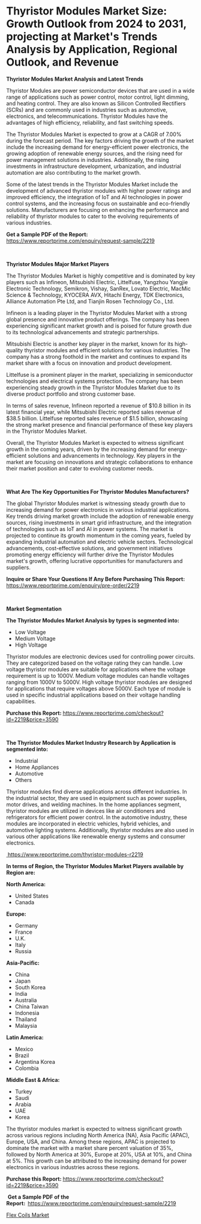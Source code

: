 <p><h1>Thyristor Modules Market Size: Growth Outlook from 2024 to 2031, projecting at Market's Trends Analysis by Application, Regional Outlook, and Revenue</h1></p><p><strong>Thyristor Modules Market Analysis and Latest Trends</strong></p>
<p><p>Thyristor Modules are power semiconductor devices that are used in a wide range of applications such as power control, motor control, light dimming, and heating control. They are also known as Silicon Controlled Rectifiers (SCRs) and are commonly used in industries such as automotive, electronics, and telecommunications. Thyristor Modules have the advantages of high efficiency, reliability, and fast switching speeds.</p><p>The Thyristor Modules Market is expected to grow at a CAGR of 7.00% during the forecast period. The key factors driving the growth of the market include the increasing demand for energy-efficient power electronics, the growing adoption of renewable energy sources, and the rising need for power management solutions in industries. Additionally, the rising investments in infrastructure development, urbanization, and industrial automation are also contributing to the market growth.</p><p>Some of the latest trends in the Thyristor Modules Market include the development of advanced thyristor modules with higher power ratings and improved efficiency, the integration of IoT and AI technologies in power control systems, and the increasing focus on sustainable and eco-friendly solutions. Manufacturers are focusing on enhancing the performance and reliability of thyristor modules to cater to the evolving requirements of various industries.</p></p>
<p><strong>Get a Sample PDF of the Report:&nbsp;</strong> <a href="https://www.reportprime.com/enquiry/request-sample/2219">https://www.reportprime.com/enquiry/request-sample/2219</a></p>
<p>&nbsp;</p>
<p><strong>Thyristor Modules Major Market Players</strong></p>
<p><p>The Thyristor Modules Market is highly competitive and is dominated by key players such as Infineon, Mitsubishi Electric, Littelfuse, Yangzhou Yangjie Electronic Technology, Semikron, Vishay, SanRex, Lovato Electric, MacMic Science & Technology, KYOCERA AVX, Hitachi Energy, TDK Electronics, Alliance Automation Pte Ltd, and Tianjin Rosen Technology Co., Ltd.</p><p>Infineon is a leading player in the Thyristor Modules Market with a strong global presence and innovative product offerings. The company has been experiencing significant market growth and is poised for future growth due to its technological advancements and strategic partnerships.</p><p>Mitsubishi Electric is another key player in the market, known for its high-quality thyristor modules and efficient solutions for various industries. The company has a strong foothold in the market and continues to expand its market share with a focus on innovation and product development.</p><p>Littelfuse is a prominent player in the market, specializing in semiconductor technologies and electrical systems protection. The company has been experiencing steady growth in the Thyristor Modules Market due to its diverse product portfolio and strong customer base.</p><p>In terms of sales revenue, Infineon reported a revenue of $10.8 billion in its latest financial year, while Mitsubishi Electric reported sales revenue of $38.5 billion. Littelfuse reported sales revenue of $1.5 billion, showcasing the strong market presence and financial performance of these key players in the Thyristor Modules Market. </p><p>Overall, the Thyristor Modules Market is expected to witness significant growth in the coming years, driven by the increasing demand for energy-efficient solutions and advancements in technology. Key players in the market are focusing on innovations and strategic collaborations to enhance their market position and cater to evolving customer needs.</p></p>
<p>&nbsp;</p>
<p><strong>What Are The Key Opportunities For Thyristor Modules Manufacturers?</strong></p>
<p><p>The global Thyristor Modules market is witnessing steady growth due to increasing demand for power electronics in various industrial applications. Key trends driving market growth include the adoption of renewable energy sources, rising investments in smart grid infrastructure, and the integration of technologies such as IoT and AI in power systems. The market is projected to continue its growth momentum in the coming years, fueled by expanding industrial automation and electric vehicle sectors. Technological advancements, cost-effective solutions, and government initiatives promoting energy efficiency will further drive the Thyristor Modules market's growth, offering lucrative opportunities for manufacturers and suppliers.</p></p>
<p><strong>Inquire or Share Your Questions If Any Before Purchasing This Report:</strong> <a href="https://www.reportprime.com/enquiry/pre-order/2219">https://www.reportprime.com/enquiry/pre-order/2219</a></p>
<p>&nbsp;</p>
<p><strong>Market Segmentation</strong></p>
<p><strong>The Thyristor Modules Market Analysis by types is segmented into:</strong></p>
<p><ul><li>Low Voltage</li><li>Medium Voltage</li><li>High Voltage</li></ul></p>
<p><p>Thyristor modules are electronic devices used for controlling power circuits. They are categorized based on the voltage rating they can handle. Low voltage thyristor modules are suitable for applications where the voltage requirement is up to 1000V. Medium voltage modules can handle voltages ranging from 1000V to 5000V. High voltage thyristor modules are designed for applications that require voltages above 5000V. Each type of module is used in specific industrial applications based on their voltage handling capabilities.</p></p>
<p><strong>Purchase this Report:&nbsp;</strong><a href="https://www.reportprime.com/checkout?id=2219&price=3590">https://www.reportprime.com/checkout?id=2219&price=3590</a></p>
<p>&nbsp;</p>
<p><strong>The Thyristor Modules Market Industry Research by Application is segmented into:</strong></p>
<p><ul><li>Industrial</li><li>Home Appliances</li><li>Automotive</li><li>Others</li></ul></p>
<p><p>Thyristor modules find diverse applications across different industries. In the industrial sector, they are used in equipment such as power supplies, motor drives, and welding machines. In the home appliances segment, thyristor modules are utilized in devices like air conditioners and refrigerators for efficient power control. In the automotive industry, these modules are incorporated in electric vehicles, hybrid vehicles, and automotive lighting systems. Additionally, thyristor modules are also used in various other applications like renewable energy systems and consumer electronics.</p></p>
<p><a href="https://www.reportprime.com/thyristor-modules-r2219">&nbsp;https://www.reportprime.com/thyristor-modules-r2219</a></p>
<p><strong>In terms of Region, the Thyristor Modules Market Players available by Region are:</strong></p>
<p>
    <p> <strong> North America: </strong>
        <ul>
            <li>United States</li>
            <li>Canada</li>
        </ul>
        </p> 
    <p> <strong> Europe: </strong>
        <ul>
            <li>Germany</li>
            <li>France</li>
            <li>U.K.</li>
            <li>Italy</li>
            <li>Russia</li>
        </ul>
        </p> 
    <p> <strong> Asia-Pacific: </strong>
        <ul>
            <li>China</li>
            <li>Japan</li>
            <li>South Korea</li>
            <li>India</li>
            <li>Australia</li>
            <li>China Taiwan</li>
            <li>Indonesia</li>
            <li>Thailand</li>
            <li>Malaysia</li>
        </ul>
        </p> 
    <p> <strong> Latin America: </strong>
        <ul>
            <li>Mexico</li>
            <li>Brazil</li>
            <li>Argentina Korea</li>
            <li>Colombia</li>
        </ul>
        </p> 
    <p> <strong> Middle East & Africa: </strong>
        <ul>
            <li>Turkey</li>
            <li>Saudi</li>
            <li>Arabia</li>
            <li>UAE</li>
            <li>Korea</li>
        </ul>
    </p>
    </p>
<p><p>The thyristor modules market is expected to witness significant growth across various regions including North America (NA), Asia Pacific (APAC), Europe, USA, and China. Among these regions, APAC is projected to dominate the market with a market share percent valuation of 35%, followed by North America at 30%, Europe at 20%, USA at 10%, and China at 5%. This growth can be attributed to the increasing demand for power electronics in various industries across these regions.</p></p>
<p><strong>Purchase this Report: </strong><a href="https://www.reportprime.com/checkout?id=2219&price=3590">https://www.reportprime.com/checkout?id=2219&price=3590</a></p>
<p>&nbsp;<strong>Get a Sample PDF of the Report:&nbsp;&nbsp;</strong><a href="https://www.reportprime.com/enquiry/request-sample/2219">https://www.reportprime.com/enquiry/request-sample/2219</a></p>
<p><strong></strong></p>
<p><p><a href="https://github.com/FassouRP/Market-Research-Report-List-4/blob/main/flex-coils-market.md">Flex Coils Market</a></p></p>